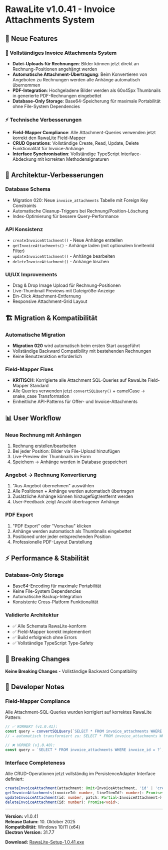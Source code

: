 # RawaLite v1.0.41 - Invoice Attachments System

## 🚀 **Neue Features**

### **📎 Vollständiges Invoice Attachments System**
- **Datei-Uploads für Rechnungen**: Bilder können jetzt direkt an Rechnung-Positionen angehängt werden
- **Automatische Attachment-Übertragung**: Beim Konvertieren von Angeboten zu Rechnungen werden alle Anhänge automatisch übernommen
- **PDF-Integration**: Hochgeladene Bilder werden als 60x45px Thumbnails in generierte PDF-Rechnungen eingebettet
- **Database-Only Storage**: Base64-Speicherung für maximale Portabilität ohne File-System Dependencies

### **⚡ Technische Verbesserungen**
- **Field-Mapper Compliance**: Alle Attachment-Queries verwenden jetzt korrekt den RawaLite Field-Mapper
- **CRUD Operations**: Vollständige Create, Read, Update, Delete Funktionalität für Invoice-Anhänge
- **Interface Synchronisation**: Vollständige TypeScript Interface-Abdeckung mit korrekten Methodensignaturen

## 🔧 **Architektur-Verbesserungen**

### **Database Schema**
- Migration 020: Neue `invoice_attachments` Tabelle mit Foreign Key Constraints
- Automatische Cleanup-Triggers bei Rechnung/Position-Löschung
- Index-Optimierung für bessere Query-Performance

### **API Konsistenz**
- `createInvoiceAttachment()` - Neue Anhänge erstellen
- `getInvoiceAttachments()` - Anhänge laden (mit optionalem lineItemId Filter)
- `updateInvoiceAttachment()` - Anhänge bearbeiten
- `deleteInvoiceAttachment()` - Anhänge löschen

### **UI/UX Improvements**
- Drag & Drop Image Upload für Rechnung-Positionen
- Live-Thumbnail Previews mit Dateigröße-Anzeige
- Ein-Click Attachment-Entfernung
- Responsive Attachment-Grid Layout

## 🏗️ **Migration & Kompatibilität**

### **Automatische Migration**
- **Migration 020** wird automatisch beim ersten Start ausgeführt
- Vollständige Backward Compatibility mit bestehenden Rechnungen
- Keine Benutzeraktion erforderlich

### **Field-Mapper Fixes**
- **KRITISCH**: Korrigierte alle Attachment SQL-Queries auf RawaLite Field-Mapper Standard
- Alle Queries verwenden jetzt `convertSQLQuery()` + camelCase → snake_case Transformation
- Einheitliche API-Patterns für Offer- und Invoice-Attachments

## 📊 **User Workflow**

### **Neue Rechnung mit Anhängen**
1. Rechnung erstellen/bearbeiten
2. Bei jeder Position: Bilder via File-Upload hinzufügen
3. Live-Preview der Thumbnails im Form
4. Speichern → Anhänge werden in Database gespeichert

### **Angebot → Rechnung Konvertierung**
1. "Aus Angebot übernehmen" auswählen
2. Alle Positionen + Anhänge werden automatisch übertragen
3. Zusätzliche Anhänge können hinzugefügt/entfernt werden
4. User-Feedback zeigt Anzahl übertragener Anhänge

### **PDF Export**
1. "PDF Export" oder "Vorschau" klicken
2. Anhänge werden automatisch als Thumbnails eingebettet
3. Positioned unter jeder entsprechenden Position
4. Professionelle PDF-Layout Darstellung

## ⚡ **Performance & Stabilität**

### **Database-Only Storage**
- Base64-Encoding für maximale Portabilität
- Keine File-System Dependencies
- Automatische Backup-Integration
- Konsistente Cross-Platform Funktionalität

### **Validierte Architektur**
- ✅ Alle Schemata RawaLite-konform
- ✅ Field-Mapper korrekt implementiert
- ✅ Build erfolgreich ohne Errors
- ✅ Vollständige TypeScript Type-Safety

## 🎯 **Breaking Changes**
**Keine Breaking Changes** - Vollständige Backward Compatibility

## 📝 **Developer Notes**

### **Field-Mapper Compliance**
Alle Attachment-SQL-Queries wurden korrigiert auf korrektes RawaLite Pattern:
```typescript
// ✅ KORREKT (v1.0.41):
const query = convertSQLQuery(`SELECT * FROM invoice_attachments WHERE invoiceId = ?`);
// → automatisch transformiert zu: SELECT * FROM invoice_attachments WHERE invoice_id = ?

// ❌ VORHER (v1.0.40):
const query = `SELECT * FROM invoice_attachments WHERE invoice_id = ?`;
```

### **Interface Completeness**
Alle CRUD-Operationen jetzt vollständig im PersistenceAdapter Interface definiert:
```typescript
createInvoiceAttachment(attachment: Omit<InvoiceAttachment, 'id' | 'createdAt' | 'updatedAt'>): Promise<InvoiceAttachment>;
getInvoiceAttachments(invoiceId: number, lineItemId?: number): Promise<InvoiceAttachment[]>;
updateInvoiceAttachment(id: number, patch: Partial<InvoiceAttachment>): Promise<InvoiceAttachment>;
deleteInvoiceAttachment(id: number): Promise<void>;
```

---

**Version:** v1.0.41  
**Release Datum:** 10. Oktober 2025  
**Kompatibilität:** Windows 10/11 (x64)  
**Electron Version:** 31.7.7  

**Download:** [RawaLite-Setup-1.0.41.exe](https://github.com/MonaFP/RawaLite/releases/tag/v1.0.41)